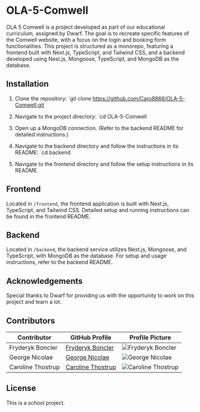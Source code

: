 # OLA-5-Comwell

OLA 5 Comwell is a project developed as part of our educational curriculum, assigned by Dwarf. The goal is to recreate specific features of the Comwell website, with a focus on the login and booking form functionalities. This project is structured as a monorepo, featuring a frontend built with Next.js, TypeScript, and Tailwind CSS, and a backend developed using Nest.js, Mongoose, TypeScript, and MongoDB as the database.

## Installation
1. Clone the repository: `git clone https://github.com/Caro8866/OLA-5-Comwell.git

2. Navigate to the project directory: `cd OLA-5-Comwell

3. Open up a MongoDB connection. (Refer to the backend README for detailed instructions.)

4. Navigate to the backend directory and follow the instructions in its README: `cd backend

5. Navigate to the frontend directory and follow the setup instructions in its README.

## Frontend
Located in `/frontend`, the frontend application is built with Next.js, TypeScript, and Tailwind CSS. Detailed setup and running instructions can be found in the frontend README.

## Backend 
Located in `/backend`, the backend service utilizes Nest.js, Mongoose, and TypeScript, with MongoDB as the database. For setup and usage instructions, refer to the backend README.

## Acknowledgements
Special thanks to Dwarf for providing us with the opportunity to work on this project and learn a lot.


## Contributors

| Contributor       | GitHub Profile                                              | Profile Picture                                                       |
| ----------------- | ------------------------------------------------------------ | ------------------------------------------------------------ |
| Fryderyk Boncler   | [Fryderyk Boncler](https://github.com/relcnob)               | <img src="https://github.com/relcnob.png?size=80" alt="Fryderyk Boncler">  |
| George Nicolae    | [George Nicolae](https://github.com/ngeorge07)               | <img src="https://github.com/ngeorge07.png?size=80" alt="George Nicolae">  |
| Caroline Thostrup | [Caroline Thostrup](https://github.com/caro8866)             | <img src="https://github.com/caro8866.png?size=80" alt="Caroline Thostrup"> |

## License
This is a school project.
